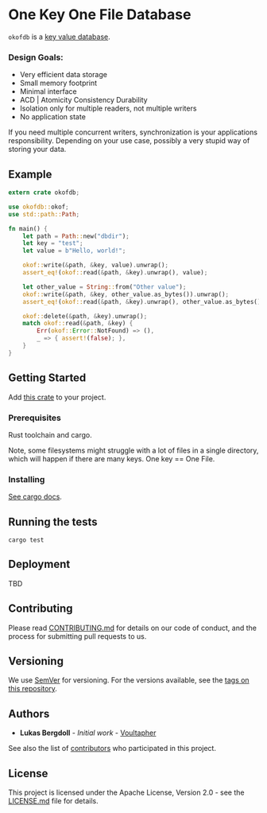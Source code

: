 # One Key One File Database

`okofdb` is a [key value database](https://en.wikipedia.org/wiki/Key-value_database).

### Design Goals:

* Very efficient data storage
* Small memory footprint
* Minimal interface
* ACD | Atomicity Consistency Durability
* Isolation only for multiple readers, not multiple writers
* No application state

If you need multiple concurrent writers,
synchronization is your applications responsibility.
Depending on your use case, possibly a very stupid way of storing your data.

## Example

```rust
extern crate okofdb;

use okofdb::okof;
use std::path::Path;

fn main() {
    let path = Path::new("dbdir");
    let key = "test";
    let value = b"Hello, world!";

    okof::write(&path, &key, value).unwrap();
    assert_eq!(okof::read(&path, &key).unwrap(), value);

    let other_value = String::from("Other value");
    okof::write(&path, &key, other_value.as_bytes()).unwrap();
    assert_eq!(okof::read(&path, &key).unwrap(), other_value.as_bytes());

    okof::delete(&path, &key).unwrap();
    match okof::read(&path, &key) {
        Err(okof::Error::NotFound) => (),
        _ => { assert!(false); },
    }
}
```

## Getting Started

Add [this crate](https://crates.io/crates/okofdb) to your project.

### Prerequisites

Rust toolchain and cargo.

Note, some filesystems might struggle with a lot of files in a single directory,
which will happen if there are many keys. One key == One File.

### Installing

[See cargo docs](https://doc.rust-lang.org/cargo/guide/).

## Running the tests

```
cargo test
```

## Deployment

TBD

## Contributing

Please read [CONTRIBUTING.md](CONTRIBUTING.md)
for details on our code of conduct, and the process for submitting pull requests to us.

## Versioning

We use [SemVer](http://semver.org/) for versioning. For the versions available,
see the [tags on this repository](https://github.com/Voultapher/okofdb/tags).

## Authors

* **Lukas Bergdoll** - *Initial work* - [Voultapher](https://github.com/Voultapher)

See also the list of [contributors](https://github.com/Voultapher/okofdb/contributors)
who participated in this project.

## License

This project is licensed under the Apache License, Version 2.0 -
see the [LICENSE.md](LICENSE.md) file for details.
